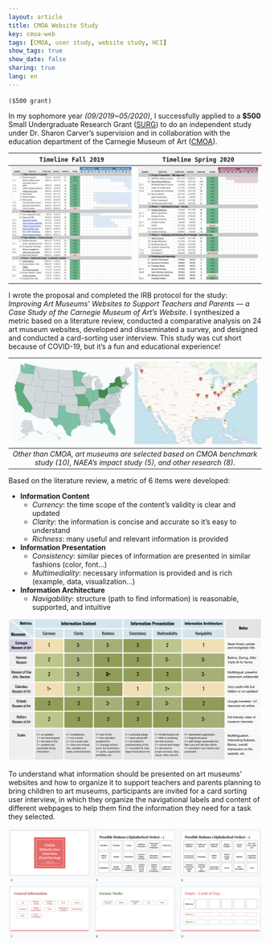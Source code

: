 ```yaml
---
layout: article
title: CMOA Website Study
key: cmoa-web
tags: [CMOA, user study, website study, HCI]
show_tags: true
show_date: false
sharing: true
lang: en
---
```


`($500 grant)`

In my sophomore year *(09/2019~05/2020)*, I successfully applied to a **$500** Small Undergraduate Research Grant ([SURG]) to do an independent study under Dr. Sharon Carver’s supervision and in collaboration with the education department of the Carnegie Museum of Art ([CMOA]). 

<!--more-->

| `Timeline Fall 2019` | `Timeline Spring 2020`|
| ---- | ---- |
| ![](/assets/images/cmoa-timeline-F19.png) | ![](/assets/images/cmoa-timeline-S20.png) |


I wrote the proposal and completed the IRB protocol for the study: *Improving Art Museums’ Websites to Support Teachers and Parents — a Case Study of the Carnegie Museum of Art’s Website*. I synthesized a metric based on a literature review, conducted a comparative analysis on 24 art museum websites, developed and disseminated a survey, and designed and conducted a card-sorting user interview. This study was cut short because of COVID-19, but it’s a fun and educational experience!

|![](/assets/images/cmoa-map.png)|
|:--:| 
| *Other than CMOA, art museums are selected based on CMOA benchmark study (10), NAEA’s impact study (5), and other research (8).* |

Based on the literature review, a metric of 6 items were developed:
- **Information Content**
  - *Currency*: the time scope of the content’s validity is clear and updated
  - *Clarity*: the information is concise and accurate so it’s easy to understand
  - *Richness*: many useful and relevant information is provided 
- **Information Presentation**
  - *Consistency*: similar pieces of information are presented in similar fashions (color, font...)
  - *Multimediality*: necessary information is provided and is rich (example, data, visualization...)
- **Information Architecture**
  - *Navigability*: structure (path to find information) is reasonable, supported, and intuitive

![](/assets/images/cmoa-metric.png)

To understand what information should be presented on art museums’ websites and how to organize it to support teachers and parents planning to bring children to art museums, participants are invited for a card sorting user interview, in which they organize the navigational labels and content of different webpages to help them find the information they need for a task they selected.

![](/assets/images/cmoa-cardsort.png)

[SURG]: https://www.cmu.edu/uro/research%20grants/SURG/index.html
[CMOA]: https://cmoa.org/
